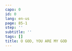 ```yaml
---
capo: 0
id: 0
lang: en-us
page: 85-1
step: ''
subtitle: ''
tags: []
title: O GOD, YOU ARE MY GOD
---
```

